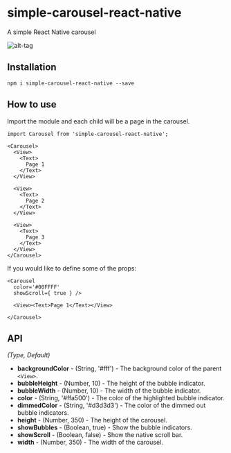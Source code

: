 # simple-carousel-react-native
A simple React Native carousel

![alt-tag](/SCRN.gif)

## Installation
```
npm i simple-carousel-react-native --save
```

## How to use
Import the module and each child will be a page in the carousel.
```
import Carousel from 'simple-carousel-react-native';

<Carousel>
  <View>
    <Text>
      Page 1
    </Text>
  </View>
  
  <View>
    <Text>
      Page 2
    </Text>
  </View>
  
  <View>
    <Text>
      Page 3
    </Text>
  </View>
</Carousel>
```

If you would like to define some of the props:
```
<Carousel
  color='#00FFFF'
  showScroll={ true } />
  
  <View><Text>Page 1</Text></View>
  
</Carousel>
```

## API
  *(Type, Default)*
  * **backgroundColor** - (String, '#fff') - The background color of the parent `<View>`.
  * **bubbleHeight** - (Number, 10) - The height of the bubble indicator.
  * **bubbleWidth** - (Number, 10) - The width of the bubble indicator.
  * **color** - (String, '#ffa500') - The color of the highlighted bubble indicator.
  * **dimmedColor** - (String, '#d3d3d3') - The color of the dimmed out bubble indicators.
  * **height** - (Number, 350) - The height of the carousel.
  * **showBubbles** - (Boolean, true) - Show the bubble indicators.
  * **showScroll** - (Boolean, false) - Show the native scroll bar.
  * **width** - (Number, 350) - The width of the carousel.
